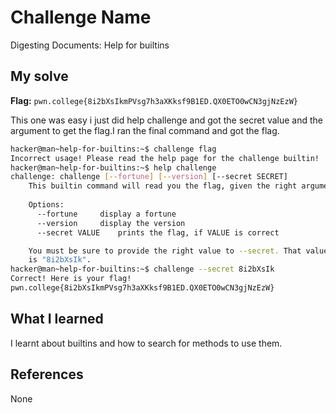 # Challenge Name
Digesting Documents: Help for builtins

## My solve
**Flag:** `pwn.college{8i2bXsIkmPVsg7h3aXKksf9B1ED.QX0ETO0wCN3gjNzEzW}`

This one was easy i just did help challenge and got the secret value and the argument to get the flag.I ran the final command and got the flag.
```bash
hacker@man~help-for-builtins:~$ challenge flag
Incorrect usage! Please read the help page for the challenge builtin!
hacker@man~help-for-builtins:~$ help challenge
challenge: challenge [--fortune] [--version] [--secret SECRET]
    This builtin command will read you the flag, given the right arguments!
    
    Options:
      --fortune		display a fortune
      --version		display the version
      --secret VALUE	prints the flag, if VALUE is correct

    You must be sure to provide the right value to --secret. That value
    is "8i2bXsIk".
hacker@man~help-for-builtins:~$ challenge --secret 8i2bXsIk
Correct! Here is your flag!
pwn.college{8i2bXsIkmPVsg7h3aXKksf9B1ED.QX0ETO0wCN3gjNzEzW}
```

## What I learned
I learnt about builtins and how to search for methods to use them.

## References 
None